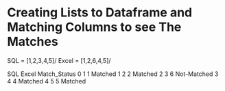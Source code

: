 # Creating Lists to Dataframe and Matching Columns to see The Matches

SQL = [1,2,3,4,5]/
Excel = [1,2,6,4,5]/


   SQL  Excel Match_Status
0    1      1      Matched
1    2      2      Matched
2    3      6  Not-Matched
3    4      4      Matched
4    5      5      Matched
